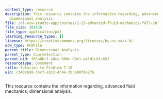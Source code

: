 ```yaml
---
content_type: resource
description: This resource contains the information regarding, advanced fluid mechanics,
  dimensional analysis.
file: /ol-ocw-studio-app/courses/2-25-advanced-fluid-mechanics-fall-2013/c340c69834c7a9134c4e35ce88f0e276_MIT2_25F13_Shapi7.18_Solut.pdf
file_size: 301426
file_type: application/pdf
learning_resource_types: []
license: https://creativecommons.org/licenses/by-nc-sa/4.0/
ocw_type: OCWFile
parent_title: Dimensional Analysis
parent_type: CourseSection
parent_uid: f85a0bcf-40ce-500c-98e1-a45d1c65cb5f
resourcetype: Document
title: Solution to Problem 7.18
uid: c340c698-34c7-a913-4c4e-35ce88f0e276
---
```

This resource contains the information regarding, advanced fluid mechanics, dimensional analysis.